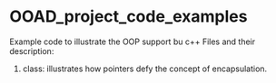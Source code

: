 # OOAD_project_code_examples
Example code to illustrate the OOP support bu c++ 
Files and their description:
1. class: illustrates how pointers defy the concept of encapsulation. 
